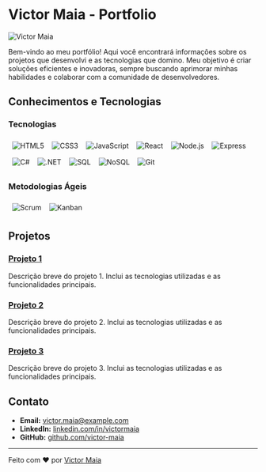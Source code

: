 # Victor Maia - Portfolio

![Victor Maia](https://your-image-url.com/banner.png)

Bem-vindo ao meu portfólio! Aqui você encontrará informações sobre os projetos que desenvolvi e as tecnologias que domino. Meu objetivo é criar soluções eficientes e inovadoras, sempre buscando aprimorar minhas habilidades e colaborar com a comunidade de desenvolvedores.

## Conhecimentos e Tecnologias

### Tecnologias

<div style="display: flex; flex-wrap: wrap;">
    <img src="https://img.shields.io/badge/-HTML5-E34F26?style=for-the-badge&logo=html5&logoColor=white" alt="HTML5" style="margin: 8px;"/>
    <img src="https://img.shields.io/badge/-CSS3-1572B6?style=for-the-badge&logo=css3&logoColor=white" alt="CSS3" style="margin: 8px;"/>
    <img src="https://img.shields.io/badge/-JavaScript-F7DF1E?style=for-the-badge&logo=javascript&logoColor=black" alt="JavaScript" style="margin: 8px;"/>
    <img src="https://img.shields.io/badge/-React-61DAFB?style=for-the-badge&logo=react&logoColor=black" alt="React" style="margin: 8px;"/>
    <img src="https://img.shields.io/badge/-Node.js-339933?style=for-the-badge&logo=node.js&logoColor=white" alt="Node.js" style="margin: 8px;"/>
    <img src="https://img.shields.io/badge/-Express-000000?style=for-the-badge&logo=express&logoColor=white" alt="Express" style="margin: 8px;"/>
    <img src="https://img.shields.io/badge/-C%23-239120?style=for-the-badge&logo=c-sharp&logoColor=white" alt="C#" style="margin: 8px;"/>
    <img src="https://img.shields.io/badge/-.NET-512BD4?style=for-the-badge&logo=dotnet&logoColor=white" alt=".NET" style="margin: 8px;"/>
    <img src="https://img.shields.io/badge/-SQL-CC2927?style=for-the-badge&logo=microsoft-sql-server&logoColor=white" alt="SQL" style="margin: 8px;"/>
    <img src="https://img.shields.io/badge/-NoSQL-3E4C59?style=for-the-badge&logo=mongodb&logoColor=white" alt="NoSQL" style="margin: 8px;"/>
    <img src="https://img.shields.io/badge/-Git-F05032?style=for-the-badge&logo=git&logoColor=white" alt="Git" style="margin: 8px;"/>
</div>

### Metodologias Ágeis

<div style="display: flex; flex-wrap: wrap;">
    <img src="https://img.shields.io/badge/-Scrum-6DB33F?style=for-the-badge&logo=scrumalliance&logoColor=white" alt="Scrum" style="margin: 8px;"/>
    <img src="https://img.shields.io/badge/-Kanban-0052CC?style=for-the-badge&logo=kanban&logoColor=white" alt="Kanban" style="margin: 8px;"/>
</div>

## Projetos

### [Projeto 1](https://github.com/username/projeto1)
Descrição breve do projeto 1. Inclui as tecnologias utilizadas e as funcionalidades principais.

### [Projeto 2](https://github.com/username/projeto2)
Descrição breve do projeto 2. Inclui as tecnologias utilizadas e as funcionalidades principais.

### [Projeto 3](https://github.com/username/projeto3)
Descrição breve do projeto 3. Inclui as tecnologias utilizadas e as funcionalidades principais.

## Contato

- **Email:** [victor.maia@example.com](mailto:victor.maia@example.com)
- **LinkedIn:** [linkedin.com/in/victormaia](https://linkedin.com/in/victormaia)
- **GitHub:** [github.com/victor-maia](https://github.com/victor-maia)

---

Feito com ❤️ por [Victor Maia](https://github.com/victor-maia)
